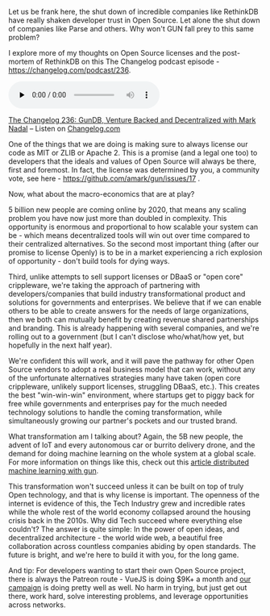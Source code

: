 Let us be frank here, the shut down of incredible companies like RethinkDB have really shaken developer trust in Open Source. Let alone the shut down of companies like Parse and others. Why won't GUN fall prey to this same problem?

I explore more of my thoughts on Open Source licenses and the post-mortem of RethinkDB on this The Changelog podcast episode - https://changelog.com/podcast/236.

<audio data-theme="night" data-src="https://changelog.com/podcast/236/embed" src="https://cdn.changelog.com/uploads/podcast/236/the-changelog-236.mp3" preload="none" class="changelog-episode" controls></audio><p><a href="https://changelog.com/podcast/236">The Changelog 236: GunDB, Venture Backed and Decentralized with Mark Nadal</a> – Listen on <a href="https://changelog.com/">Changelog.com</a></p><script async src="//cdn.changelog.com/embed.js"></script>

One of the things that we are doing is making sure to always license our code as MIT or ZLIB or Apache 2. This is a promise (and a legal one too) to developers that the ideals and values of Open Source will always be there, first and foremost. In fact, the license was determined by you, a community vote, see here - https://github.com/amark/gun/issues/17 .

Now, what about the macro-economics that are at play?

5 billion new people are coming online by 2020, that means any scaling problem you have now just more than doubled in complexity. This opportunity is enormous and proportional to how scalable your system can be - which means decentralized tools will win out over time compared to their centralized alternatives. So the second most important thing (after our promise to license Openly) is to be in a market experiencing a rich explosion of opportunity - don't build tools for dying ways.

Third, unlike attempts to sell support licenses or DBaaS or "open core" crippleware, we're taking the approach of partnering with developers/companies that build industry transformational product and solutions for governments and enterprises. We believe that if we can enable others to be able to create answers for the needs of large organizations, then we both can mutually benefit by creating revenue shared partnerships and branding. This is already happening with several companies, and we're rolling out to a government (but I can't disclose who/what/how yet, but hopefully in the next half year).

We're confident this will work, and it will pave the pathway for other Open Source vendors to adopt a real business model that can work, without any of the unfortunate alternatives strategies many have taken (open core crippleware, unlikely support licenses, struggling DBaaS, etc.). This creates the best "win-win-win" environment, where startups get to piggy back for free while governments and enterprises pay for the much needed technology solutions to handle the coming transformation, while simultaneously growing our partner's pockets and our trusted brand.

What transformation am I talking about? Again, the 5B new people, the advent of IoT and every autonomous car or burrito delivery drone, and the demand for doing machine learning on the whole system at a global scale. For more information on things like this, check out this [article distributed machine learning with gun](http://myrighttocode.org/blog/artificial%20intelligence/particle%20swarm/genetic%20algorithm/collective%20knowledge/machine%20learning/gun-db-artificial-knowledge-sharing).

This transformation won't succeed unless it can be built on top of truly Open technology, and that is why license is important. The openness of the internet is evidence of this, the Tech Industry grew and incredible rates while the whole rest of the world economy collapsed around the housing crisis back in the 2010s. Why did Tech succeed where everything else couldn't? The answer is quite simple: In the power of open ideas, and decentralized architecture - the world wide web, a beautiful free collaboration across countless companies abiding by open standards. The future is bright, and we're here to build it with you, for the long game.

And tip: For developers wanting to start their own Open Source project, there is always the Patreon route - VueJS is doing $9K+ a month and [our campaign](https://www.patreon.com/gunDB) is doing pretty well as well. No harm in trying, but just get out there, work hard, solve interesting problems, and leverage opportunities across networks.